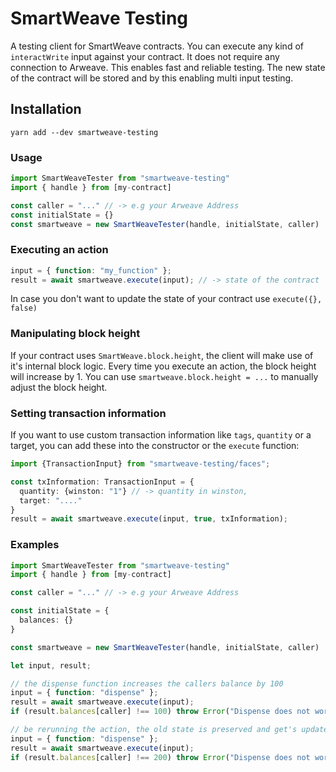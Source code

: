 # SmartWeave Testing

A testing client for SmartWeave contracts. You can execute any kind of `interactWrite` input against your contract. It does not require any connection to Arweave.
This enables fast and reliable testing. The new state
of the contract will be stored and by this enabling multi input testing.
## Installation
```
yarn add --dev smartweave-testing
```

### Usage
```ts
import SmartWeaveTester from "smartweave-testing"
import { handle } from [my-contract]

const caller = "..." // -> e.g your Arweave Address
const initialState = {}
const smartweave = new SmartWeaveTester(handle, initialState, caller)
```
### Executing an action
```ts
input = { function: "my_function" };
result = await smartweave.execute(input); // -> state of the contract
```
In case you don't want to update the state of your contract use `execute({}, false)`

### Manipulating block height
If your contract uses `SmartWeave.block.height`, the client will make use of it's internal block logic.
Every time you execute an action, the block height will increase by 1. You can use
`smartweave.block.height = ...` to manually adjust the block height.

### Setting transaction information
If you want to use custom transaction information like `tags`, `quantity` or a target, you can add
these into the constructor or the `execute` function: 
```ts
import {TransactionInput} from "smartweave-testing/faces";

const txInformation: TransactionInput = {
  quantity: {winston: "1"} // -> quantity in winston,
  target: "...."
} 
result = await smartweave.execute(input, true, txInformation);
```

### Examples
```ts
import SmartWeaveTester from "smartweave-testing"
import { handle } from [my-contract]

const caller = "..." // -> e.g your Arweave Address

const initialState = {
  balances: {}
}

const smartweave = new SmartWeaveTester(handle, initialState, caller)

let input, result;

// the dispense function increases the callers balance by 100
input = { function: "dispense" };
result = await smartweave.execute(input);
if (result.balances[caller] !== 100) throw Error("Dispense does not work")

// be rerunning the action, the old state is preserved and get's updated
input = { function: "dispense" };
result = await smartweave.execute(input);
if (result.balances[caller] !== 200) throw Error("Dispense does not work")
```